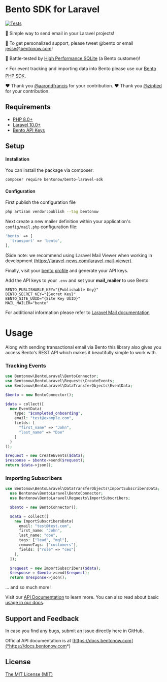 # Bento SDK for Laravel
[![Tests](https://github.com/bentonow/bento-laravel-sdk/actions/workflows/tests.yml/badge.svg?branch=main)](https://github.com/bentonow/bento-laravel-sdk/actions/workflows/tests.yml)


🍱 Simple way to send email in your Laravel projects!

👋 To get personalized support, please tweet @bento or email jesse@bentonow.com!

🐶 Battle-tested by [High Performance SQLite](https://highperformancesqlite.com/) (a Bento customer)!

⚡️ For event tracking and importing data into Bento please use our [Bento PHP SDK](https://github.com/bentonow/bento-php-sdk#Installation-Laravel).

❤️ Thank you [@aarondfrancis](https://github.com/aarondfrancis) for your contribution.
❤️ Thank you [@ziptied](*https%3A//github.com/ziptied*) for your contribution.

## Requirements

* [PHP 8.0+](https://php.net/releases/)
* [Laravel 10.0+](https://www.laravel.com)
* [Bento API Keys](https://app.bentonow.com/account/teams)

## Setup
#### Installation
You can install the package via composer:
```bash
composer require bentonow/bento-laravel-sdk
```

#### Configuration
First publish the configuration file
```bash
php artisan vendor:publish --tag bentonow
```

Next create a new mailer definition within your application's `config/mail.php` configuration file:
```php
'bento' => [
  'transport' => 'bento',
],
```
(Side note: we recommend using Laravel Mail Viewer when working in development (https://laravel-news.com/laravel-mail-viewer). 

Finally, visit your [bento profile](https://app.bentonow.com/account) and generate your API keys.

Add the API keys to your `.env` and set your **mail_mailer** to use Bento:
```*dotenv*
BENTO_PUBLISHABLE_KEY="{Publishable Key}"
BENTO_SECRET_KEY="{Secret Key}"
BENTO_SITE_UUID="{Site Key UUID}"
MAIL_MAILER="bento"
```

For additional information please refer to [Laravel Mail documentation](https://laravel.com/docs/9.x/mail)

# Usage 

Along with sending transactional email via Bento this library also gives you access Bento's REST API which makes it beautifully simple to work with.

### Tracking Events
```php
use Bentonow\BentoLaravel\BentoConnector;
use Bentonow\BentoLaravel\Requests\CreateEvents;
use Bentonow\BentoLaravel\DataTransferObjects\EventData;

$bento = new BentoConnector();

$data = collect([
  new EventData(
    type: "$completed_onboarding",
    email: "test@example.com",
    fields: [
      "first_name" => "John",
      "last_name" => "Doe"
    ]
  )
]);

$request = new CreateEvents($data);
$response = $bento->send($request);
return $data->json();
```

### Importing Subscribers
```php
use Bentonow\BentoLaravel\DataTransferObjects\ImportSubscribersData;
  use Bentonow\BentoLaravel\BentoConnector;
  use Bentonow\BentoLaravel\Requests\ImportSubscribers;

  $bento = new BentoConnector();

  $data = collect([
    new ImportSubscribersData(
      email: "test@test.com",
      first_name: "John",
      last_name: "doe",
      tags: ["lead", "mql"],
      removeTags: ["customers"],
      fields: ["role" => "ceo"]
    ),
  ]);

  $request = new ImportSubscribers($data);
  $response = $bento->send($request);
  return $response->json();
```

... and so much more! 

Visit our [API Documentation](https://docs.bentonow.com) to learn more. You can also read about basic [usage in our docs](http://localhost:3000/quickstart#common-setups-patterns).

## Support and Feedback

In case you find any bugs, submit an issue directly here in GitHub.

Official API documentation is at [https://docs.bentonow.com](*https://docs.bentonow.com*)

## License

[The MIT License (MIT)](*LICENSE.md*)
